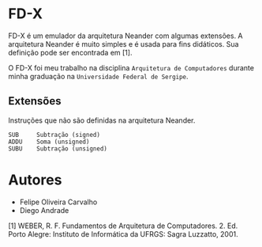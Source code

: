 # FD-X

FD-X é um emulador da arquitetura Neander com algumas extensões. A arquitetura
Neander é muito simples e é usada para fins didáticos. Sua definição pode ser
encontrada em [1].

O FD-X foi meu trabalho na disciplina `Arquitetura de Computadores` durante
minha graduação na `Universidade Federal de Sergipe`.

## Extensões

Instruções que não são definidas na arquitetura Neander.

    SUB     Subtração (signed)
    ADDU    Soma (unsigned)
    SUBU    Subtração (unsigned)

# Autores

 - Felipe Oliveira Carvalho
 - Diego Andrade


[1] WEBER, R. F. Fundamentos de Arquitetura de Computadores. 2. Ed. Porto
Alegre: Instituto de Informática da UFRGS: Sagra Luzzatto, 2001.
